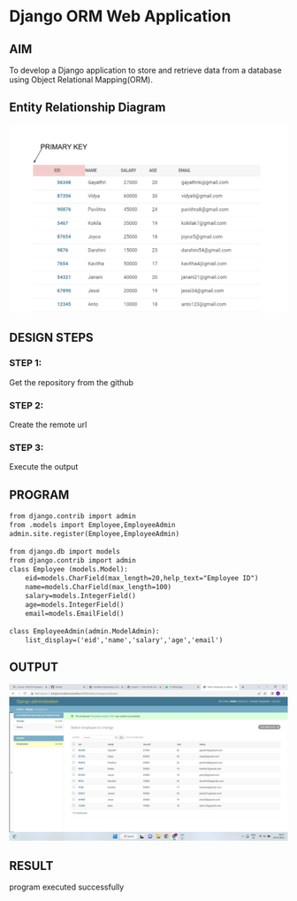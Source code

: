 # Django ORM Web Application

## AIM
To develop a Django application to store and retrieve data from a database using Object Relational Mapping(ORM).

## Entity Relationship Diagram
![## Entity Relationship Diagram](./erd.png)

## DESIGN STEPS

### STEP 1:
Get the repository from the github

### STEP 2:
Create the remote url

### STEP 3:
Execute the output



## PROGRAM

```
from django.contrib import admin
from .models import Employee,EmployeeAdmin
admin.site.register(Employee,EmployeeAdmin)

from django.db import models
from django.contrib import admin
class Employee (models.Model):
    eid=models.CharField(max_length=20,help_text="Employee ID")
    name=models.CharField(max_length=100)
    salary=models.IntegerField()
    age=models.IntegerField()
    email=models.EmailField()

class EmployeeAdmin(admin.ModelAdmin):
    list_display=('eid','name','salary','age','email')
```

## OUTPUT
![OUTPUT](./out.png)


## RESULT
program executed successfully